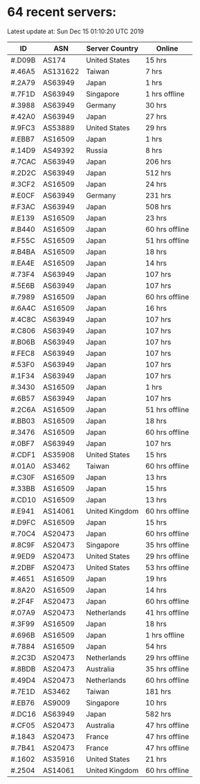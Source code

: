 # 64 recent servers:

Latest update at: Sun Dec 15 01:10:20 UTC 2019

| ID | ASN | Server Country | Online |
| -- | --- | -------------- | ------ |
| #.D09B | AS174 | United States | 15 hrs |
| #.46A5 | AS131622 | Taiwan | 7 hrs |
| #.2A79 | AS63949 | Japan | 1 hrs |
| #.7F1D | AS63949 | Singapore | 1 hrs offline |
| #.3988 | AS63949 | Germany | 30 hrs |
| #.42A0 | AS63949 | Japan | 27 hrs |
| #.9FC3 | AS53889 | United States | 29 hrs |
| #.EBB7 | AS16509 | Japan | 1 hrs |
| #.14D9 | AS49392 | Russia | 8 hrs |
| #.7CAC | AS63949 | Japan | 206 hrs |
| #.2D2C | AS63949 | Japan | 512 hrs |
| #.3CF2 | AS16509 | Japan | 24 hrs |
| #.E0CF | AS63949 | Germany | 231 hrs |
| #.F3AC | AS63949 | Japan | 508 hrs |
| #.E139 | AS16509 | Japan | 23 hrs |
| #.B440 | AS16509 | Japan | 60 hrs offline |
| #.F55C | AS16509 | Japan | 51 hrs offline |
| #.B4BA | AS16509 | Japan | 18 hrs |
| #.EA4E | AS16509 | Japan | 14 hrs |
| #.73F4 | AS63949 | Japan | 107 hrs |
| #.5E6B | AS63949 | Japan | 107 hrs |
| #.7989 | AS16509 | Japan | 60 hrs offline |
| #.6A4C | AS16509 | Japan | 16 hrs |
| #.4C8C | AS63949 | Japan | 107 hrs |
| #.C806 | AS63949 | Japan | 107 hrs |
| #.B06B | AS63949 | Japan | 107 hrs |
| #.FEC8 | AS63949 | Japan | 107 hrs |
| #.53F0 | AS63949 | Japan | 107 hrs |
| #.1F34 | AS63949 | Japan | 107 hrs |
| #.3430 | AS16509 | Japan | 1 hrs |
| #.6B57 | AS63949 | Japan | 107 hrs |
| #.2C6A | AS16509 | Japan | 51 hrs offline |
| #.BB03 | AS16509 | Japan | 18 hrs |
| #.3476 | AS16509 | Japan | 60 hrs offline |
| #.0BF7 | AS63949 | Japan | 107 hrs |
| #.CDF1 | AS35908 | United States | 15 hrs |
| #.01A0 | AS3462 | Taiwan | 60 hrs offline |
| #.C30F | AS16509 | Japan | 13 hrs |
| #.33BB | AS16509 | Japan | 15 hrs |
| #.CD10 | AS16509 | Japan | 13 hrs |
| #.E941 | AS14061 | United Kingdom | 60 hrs offline |
| #.D9FC | AS16509 | Japan | 15 hrs |
| #.70C4 | AS20473 | Japan | 60 hrs offline |
| #.8C9F | AS20473 | Singapore | 35 hrs offline |
| #.9ED9 | AS20473 | United States | 29 hrs offline |
| #.2DBF | AS20473 | United States | 53 hrs offline |
| #.4651 | AS16509 | Japan | 19 hrs |
| #.8A20 | AS16509 | Japan | 14 hrs |
| #.2F4F | AS20473 | Japan | 60 hrs offline |
| #.07A9 | AS20473 | Netherlands | 41 hrs offline |
| #.3F99 | AS16509 | Japan | 18 hrs |
| #.696B | AS16509 | Japan | 1 hrs offline |
| #.7884 | AS16509 | Japan | 54 hrs |
| #.2C3D | AS20473 | Netherlands | 29 hrs offline |
| #.8BDB | AS20473 | Australia | 35 hrs offline |
| #.49D4 | AS20473 | Netherlands | 60 hrs offline |
| #.7E1D | AS3462 | Taiwan | 181 hrs |
| #.EB76 | AS9009 | Singapore | 10 hrs |
| #.DC16 | AS63949 | Japan | 582 hrs |
| #.CF05 | AS20473 | Australia | 47 hrs offline |
| #.1843 | AS20473 | France | 47 hrs offline |
| #.7B41 | AS20473 | France | 47 hrs offline |
| #.1602 | AS35916 | United States | 21 hrs |
| #.2504 | AS14061 | United Kingdom | 60 hrs offline |

